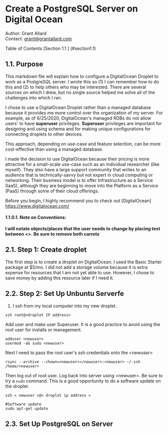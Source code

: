 # Create a PostgreSQL Server on Digital Ocean 

Author: Grant Allard  
Contact: grant@grantallard.com  

Table of Contents 
[Section 1.1 ] (#section1.1)

## 1.1. Purpose

This markdown file will explain how to configure a DigitalOcean Droplet to work as a PostgreSQL server. I wrote this so (1) I can remember how to do this and (2) to help others who may be interested. There are several sources on which I drew, but no single source helped me solve all of the challenges into which I ran. 

I chose to use a DigitalOcean Droplet rather than a managed database because it provides me more control over the organization of my server. For example, as of 6/25/2020,  DigitalOcean's managed RDBs do not allow users' to have **superuser** privileges. **Superuser** privileges are important for designing and using schema and for making unique configurations for connecting droplets to other devices.

This approach, depending on use-case and feature selection, can be more cost-effective than using a managed database. 

I made the decision to use DigitalOcean because their pricing is more attractive for a small-scale use-case such as an individual researcher (like myself). They also have a large support community that writes to an audience that is technically-savvy but not expert in cloud computing or networking. Their business model is to offer Infrastructure as a Service (IaaS), although they are beginning to move into the Platform as a Service (PaaS) through some of their cloud offerings. 

Before you begin, I highly recommend you to check out [DigitalOcean] <https://www.digitalocean.com/>

#### 1.1.0.1. Note on Conventions: 

**I will notate objects/places that the user needs to change by placing text between \<>. Be sure to remove both carrots**

## 2.1. Step 1: Create droplet

The first step is to create a droplet on DigitalOcean. I used the Basic Starter package at $5/mo. I did not add a storage volume because it is extra expense for resources that I am not yet able to use. However, I chose to save money by adding this resource later if I need it. 



## 2.2. Step 2: Set Up Unbuntu Serverfe

1) I ssh from my local computer into my new droplet.

```
ssh root@<droplet IP address>
```

Add user and make user Superuser.  It is a good practice to avoid using the root user for installs or management. 

```
adduser <newuser>
usermod -aG sudo <newuser>
```

Next I need to pass the root user's ssh credentials onto the  \<newuser>

```
rsync --archive --chown=<newuser></newuser>:<newuser> ~/.ssh /home/<newuser>
```
Then log out of root user. Log back into server using \<newuser>. Be sure to try a `sudo` command. This is a good opportunity to do a software update on the droplet. 

```
ssh < newuser >@< droplet ip address >

#Software update
sudo apt-get update
```

## 2.3. Set Up PostgreSQL on Server






